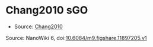 <a name="material" />

# Chang2010 sGO
<script type="application/ld+json">
  {
    "@context": "https://schema.org/",
    "@type": "ChemicalSubstance",
    "@id": "https://egonw.github.io/nanowiki/nanowiki425.html#material",
    "http://purl.org/dc/terms/conformsTo":
      {
        "@type": "CreativeWork",
        "@id": "https://bioschemas.org/profiles/ChemicalSubstance/0.4-RELEASE/"
      },
    "identfier": "425",
    "name": "Chang2010 sGO",
    "url": "https://egonw.github.io/nanowiki/nanowiki425.html#material",
    "sameAs": "http://127.0.0.1/mediawiki/index.php/Special:URIResolver/Chang2010_sGO"
  }
</script>


* Source: [Chang2010](Chang2010.md)


Source: NanoWiki 6, doi:[10.6084/m9.figshare.11897205.v1](https://doi.org/10.6084/m9.figshare.11897205.v1)
